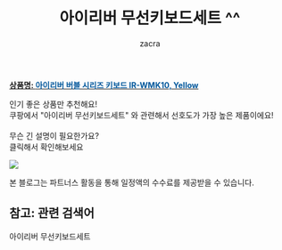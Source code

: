 ﻿---
layout: post
title:  "아이리버 무선키보드세트 ^^"
author: zacra
categories: [ 아이템 ]
tags: [아이리버 무선키보드세트]
image: https://static.coupangcdn.com/image/retail/images/2017/11/24/17/9/cba350b3-d157-433c-8019-2b8323469aca.jpg 
description: "쿠팡에서 아이리버 무선키보드세트 관련 키워드로 가장 고객 선호도가 높은 제품이랍니다."
rating: 4.5
---

<a href="https://link.coupang.com/re/AFFSDP?lptag=AF8407795&pageKey=49226707&itemId=174403713&vendorItemId=4060098835&traceid=V0-153-a2c4528ceb630068"><b>상품명: <font color='#01579B'>아이리버 버블 시리즈 키보드 IR-WMK10, Yellow</font></b></a>

인기 좋은 상품만 추천해요!<br/>
쿠팡에서 "아이리버 무선키보드세트" 와 관련해서 선호도가 가장 높은 제품이에요!<br/><br/>
무슨 긴 설명이 필요한가요?  
클릭해서 확인해보세요


<a href="https://link.coupang.com/re/AFFSDP?lptag=AF8407795&pageKey=49226707&itemId=174403713&vendorItemId=4060098835&traceid=V0-153-a2c4528ceb630068"><img src="https://thumbnail9.coupangcdn.com/thumbnails/remote/q89/image/vendor_inventory/images/2018/10/24/14/3/2a4d7be8-5568-41be-ad92-f2c872fab825.jpg"></a> 

본 블로그는 파트너스 활동을 통해 일정액의 수수료를 제공받을 수 있습니다.

## 참고: 관련 검색어    
아이리버 무선키보드세트